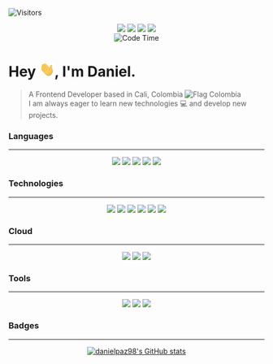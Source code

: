 ![Visitors](https://api.visitorbadge.io/api/visitors?path=danielpaz98&labelColor=%2334495e&countColor=%2344b585&style=plastic)

<p align="center"> 
  <a href="https://www.twitter.com/dapaz_98" target="_blank" rel="noreferrer"><img src="https://img.shields.io/badge/Twitter-1DA1F2?style=for-the-badge&logo=twitter&logoColor=white&style=plastic" width="70" /></a>
  <a href="https://www.linkedin.com/in/danielpaz98" target="_blank" rel="noreferrer"><img src="https://img.shields.io/badge/LinkedIn-0077B5?style=for-the-badge&logo=linkedin&logoColor=white&style=plastic" width="78" /></a>
  <a href="mailto:alexdaniel-1998@outlook.com" target="_blank" rel="noreferrer"><img src="https://img.shields.io/badge/Microsoft_Outlook-0078D4?style=for-the-badge&logo=microsoft-outlook&logoColor=white&style=plastic" width="130" /></a>
  <a href="https://www.stackoverflow.com/users/19099288/daniel-alexander-paz" target="_blank" rel="noreferrer"><img src="https://img.shields.io/badge/-Stackoverflow-FE7A16?style=for-the-badge&logo=stack-overflow&logoColor=white&style=plastic" width="112" /></a>

  <br>
  <img alt="Code Time" src="https://wakatime.com/badge/user/49a60900-ce3f-4fc0-8af7-96d5d8a4b6d6.svg" />
</p>

Hey <img src="https://raw.githubusercontent.com/danielpaz98/danielpaz98/master/wave.gif" width="30">, I'm Daniel.
=======================
> <p> A Frontend Developer based in Cali, Colombia <img src="https://camo.githubusercontent.com/5ddfd237294b9f5ee4b4509e9d3fc5a14c0852acb492cf98fce130b485ee0393/68747470733a2f2f75706c6f61642e77696b696d656469612e6f72672f77696b6970656469612f636f6d6d6f6e732f322f32312f466c61675f6f665f436f6c6f6d6269612e737667" width="16" height="12" alt="Flag Colombia" /> <br />
> I am always eager to learn new technologies 💻 and develop new projects. </p>

### Languages
- - - -
 <p align="center">
    <img src="https://img.shields.io/badge/JavaScript-323330?style=for-the-badge&logo=javascript&logoColor=F7DF1E" />
    <img src="https://img.shields.io/badge/TypeScript-007ACC?style=for-the-badge&logo=typescript&logoColor=white" />
    <img src="https://img.shields.io/badge/CSS3-1572B6?style=for-the-badge&logo=css3&logoColor=white" />
    <img src="https://img.shields.io/badge/Scss-CC6699?style=for-the-badge&logo=sass&logoColor=white" />
    <img src="https://img.shields.io/badge/HTML5-E34F26?style=for-the-badge&logo=html5&logoColor=white" />
 </p>
 
### Technologies
- - - -
 <p align="center">
    <img src="https://img.shields.io/badge/Vue.js-35495E?style=for-the-badge&logo=vuedotjs&logoColor=4FC08D" />
    <img src="https://img.shields.io/badge/nuxt.js-00C58E?style=for-the-badge&logo=nuxtdotjs&logoColor=white" />
    <img src="https://img.shields.io/badge/React-20232A?style=for-the-badge&logo=react&logoColor=61DAFB" />
    <img src="https://img.shields.io/badge/next.js-000000?style=for-the-badge&logo=nextdotjs&logoColor=white" />
    <img src="https://img.shields.io/badge/-ApolloGraphQL-311C87?style=for-the-badge&logo=apollo-graphql" />
    <img src="https://img.shields.io/badge/Git-F05032?style=for-the-badge&logo=git&logoColor=white" />
 </p>
 
### Cloud
- - - -
 <p align="center">
    <img src="https://img.shields.io/badge/firebase-ffca28?style=for-the-badge&logo=firebase&logoColor=black" />
		<img src="https://img.shields.io/badge/Netlify-00C7B7?style=for-the-badge&logo=netlify&logoColor=white" />
    <img src="https://img.shields.io/badge/Vercel-000000?style=for-the-badge&logo=vercel&logoColor=white" />
 </p>
 
### Tools
- - - -
 <p align="center">
    <img src="https://img.shields.io/badge/GitHub-100000?style=for-the-badge&logo=github&logoColor=white" />
		<img src="https://img.shields.io/badge/GitLab-330F63?style=for-the-badge&logo=gitlab&logoColor=white" />
    <img src="https://img.shields.io/badge/Visual_Studio_Code-0078D4?style=for-the-badge&logo=visual%20studio%20code&logoColor=white" />
<!--     <img src="https://img.shields.io/badge/Trello-0052CC?style=for-the-badge&logo=trello&logoColor=white" /> -->
<!--     <img src="https://img.shields.io/badge/Slack-4A154B?style=for-the-badge&logo=slack&logoColor=white" /> -->
 </p>

### Badges
- - - -
 <p align="center">
    <a href="http://www.github.com/danielpaz98"><img src="https://github-readme-stats.vercel.app/api?username=danielpaz98&show_icons=true&hide=&count_private=true&title_color=44b585&text_color=f2f2f2&icon_color=44b585&bg_color=34495e&hide_border=true&show_icons=true" alt="danielpaz98's GitHub stats" /></a>
 </p>
